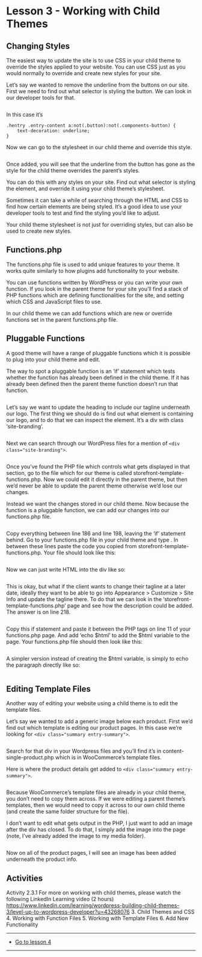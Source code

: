 # Lesson 3 - Working with Child Themes

## Changing Styles
The easiest way to update the site is to use CSS in your child theme to override the styles applied to your website. You can use CSS just as you would normally to override and create new styles for your site.

Let’s say we wanted to remove the underline from the buttons on our site. First we need to find out what selector is styling the button. We can look in our developer tools for that.

<img src="https://raw.githubusercontent.com/MJPhillip/noroff-content-management-systems/master/module-2/images/cms_lesson2-3_1.jpg" alt="" style="max-width:1140px">

In this case it’s
```
.hentry .entry-content a:not(.button):not(.components-button) {
    text-decoration: underline;
}
```
Now we can go to the stylesheet in our child theme and override this style.

<img src="https://raw.githubusercontent.com/MJPhillip/noroff-content-management-systems/master/module-2/images/cms_lesson2-3_2.jpg" alt="" style="max-width:1140px">

Once added, you will see that the underline from the button has gone as the style for the child theme overrides the parent’s styles.

You can do this with any styles on your site. Find out what selector is styling the element, and override it using your child theme’s stylesheet.

Sometimes it can take a while of searching through the HTML and CSS to find how certain elements are being styled. It’s a good idea to use your developer tools to test and find the styling you’d like to adjust.

Your child theme stylesheet is not just for overriding styles, but can also be used to create new styles.

## Functions.php

The functions.php file is used to add unique features to your theme. It works quite similarly to how plugins add functionality to your website.

You can use functions written by WordPress or you can write your own function. If you look in the parent theme for your site you’ll find a stack of PHP functions which are defining functionalities for the site, and setting which CSS and JavaScript files to use.

In our child theme we can add functions which are new or override functions set in the parent functions.php file.

## Pluggable Functions
A good theme will have a range of pluggable functions which it is possible to plug into your child theme and edit.

The way to spot a pluggable function is an ‘if’ statement which tests whether the function has already been defined in the child theme. If it has already been defined then the parent theme function doesn’t run that function.

<img src="https://raw.githubusercontent.com/MJPhillip/noroff-content-management-systems/master/module-2/images/cms_lesson2-3_3.jpg" alt="" style="max-width:1140px">

Let’s say we want to update the heading to include our tagline underneath our logo. The first thing we should do is find out what element is containing our logo, and to do that we can inspect the element. It’s a div with class ‘site-branding’.

<img src="https://raw.githubusercontent.com/MJPhillip/noroff-content-management-systems/master/module-2/images/cms_lesson2-3_4.jpg" alt="" style="max-width:1140px">

Next we can search through our WordPress files for a mention of `<div class="site-branding">`.

<img src="https://raw.githubusercontent.com/MJPhillip/noroff-content-management-systems/master/module-2/images/cms_lesson2-3_5.jpg" alt="" style="max-width:1140px">

Once you’ve found the PHP file which controls what gets displayed in that section, go to the file which for our theme is called storefront-template-functions.php. Now we could edit it directly in the parent theme, but then we’d never be able to update the parent theme otherwise we’d lose our changes.

Instead we want the changes stored in our child theme. Now because the function is a pluggable function, we can add our changes into our functions.php file.

<img src="https://raw.githubusercontent.com/MJPhillip/noroff-content-management-systems/master/module-2/images/cms_lesson2-3_6.jpg" alt="" style="max-width:1140px">

Copy everything between line 186 and line 198, leaving the ‘if’ statement behind. Go to your functions.php file in your child theme and type <?php at the very top of the document with no space. Then press enter/return twice and add ?>. In between these lines paste the code you copied from storefront-template-functions.php. Your file should look like this:

<img src="https://raw.githubusercontent.com/MJPhillip/noroff-content-management-systems/master/module-2/images/cms_lesson2-3_7.jpg" alt="" style="max-width:1140px">

Now we can just write HTML into the div like so:

<img src="https://raw.githubusercontent.com/MJPhillip/noroff-content-management-systems/master/module-2/images/cms_lesson2-3_8.jpg" alt="" style="max-width:1140px">

This is okay, but what if the client wants to change their tagline at a later date, ideally they want to be able to go into Appearance > Customize > Site Info and update the tagline there. To do that we can look in the ‘storefront-template-functions.php’ page and see how the description could be added. The answer is on line 218.

<img src="https://raw.githubusercontent.com/MJPhillip/noroff-content-management-systems/master/module-2/images/cms_lesson2-3_9.jpg" alt="" style="max-width:1140px">

Copy this if statement and paste it between the PHP tags on line 11 of your functions.php page. And add ‘echo $html’ to add the $html variable to the page. Your functions.php file should then look like this:

<img src="https://raw.githubusercontent.com/MJPhillip/noroff-content-management-systems/master/module-2/images/cms_lesson2-3_10.jpg" alt="" style="max-width:1140px">

A simpler version instead of creating the $html variable, is simply to echo the paragraph directly like so:

<img src="https://raw.githubusercontent.com/MJPhillip/noroff-content-management-systems/master/module-2/images/cms_lesson2-3_11.jpg" alt="" style="max-width:1140px">

## Editing Template Files

Another way of editing your website using a child theme is to edit the template files.

Let’s say we wanted to add a generic image below each product. First we’d find out which template is editing our product pages. In this case we’re looking for `<div class="summary entry-summary">`.

<img src="https://raw.githubusercontent.com/MJPhillip/noroff-content-management-systems/master/module-2/images/cms_lesson2-3_12.jpg" alt="" style="max-width:1140px">

Search for that div in your Wordpress files and you’ll find it’s in content-single-product.php which is in WooCommerce’s template files.

Here is where the product details get added to `<div class="summary entry-summary">`.

<img src="https://raw.githubusercontent.com/MJPhillip/noroff-content-management-systems/master/module-2/images/cms_lesson2-3_13.jpg" alt="" style="max-width:1140px">

Because WooCommerce’s template files are already in your child theme, you don’t need to copy them across. If we were editing a parent theme’s templates, then we would need to copy it across to our own child theme (and create the same folder structure for the file).

I don’t want to edit what gets output in the PHP, I just want to add an image after the div has closed. To do that, I simply add the image into the page (note, I’ve already added the image to my media folder).

<img src="https://raw.githubusercontent.com/MJPhillip/noroff-content-management-systems/master/module-2/images/cms_lesson2-3_14.jpg" alt="" style="max-width:1140px">

Now on all of the product pages, I will see an image has been added underneath the product info.

## Activities
Activity 2.3.1
For more on working with child themes, please watch the following LinkedIn Learning video (2 hours) https://www.linkedin.com/learning/wordpress-building-child-themes-3/level-up-to-wordpress-developer?u=43268076
3.	Child Themes and CSS
4.	Working with Function Files
5.	Working with Template Files
6.	Add New Functionality

---
- [Go to lesson 4](4)
---
